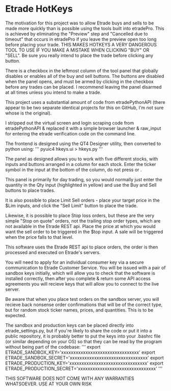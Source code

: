 # Etrade HotKeys

The motivation for this project was to allow Etrade buys and sells to be made more quickly than is possible using the tools built into etradePro. This is achieved by eliminating the "Preview" step and "Cancelled due to timeout" that occurs in etradePro if you leave the preview open too long before placing your trade. THIS MAKES HOTKEYS A VERY DANGEROUS TOOL TO USE IF YOU MAKE A MISTAKE WHEN CLICKING "BUY" OR "SELL". Be sure you really intend to place the trade before clicking any button.

There is a checkbox in the leftmost column of the tool panel that globally disables or enables all of the buy and sell buttons. The buttons are disabled when the panel opens, and must be armed by clicking in the checkbox before any trades can be placed. I recommend leaving the panel disarmed at all times unless you intend to make a trade.

This project uses a substantial amount of code from etradePythonAPI (there appear to be two separate identical projects for this on GitHub, I'm not sure whose is the original).

I stripped out the virtual screen and login scraping code from etradePythonAPI & replaced it with a simple browser launcher & raw_input for entering the etrade verification code on the command line.

The frontend is designed using the QT4 Designer utility, then converted to python using:
'''
pyuic4 hkeys.ui > hkeys.py
'''

The panel as designed allows you to work with five different stocks, with inputs and buttons arranged in a column for each stock. Enter the ticker symbol in the input at the bottom of the column, do not press <return> or <tab>.

This panel is primarily for day trading, so you would normally just enter the quantity in the Qty input (highlighted in yellow) and use the Buy and Sell buttons to place trades.

It is also possible to place Limit Sell orders - place your target price in the $Lim inputs, and click the "Sell Limit" button to place the trade.

Likewise, it is possible to place Stop loss orders, but these are the very simple "Stop on quote" orders, not the trailing stop order types, which are not available in the Etrade REST api. Place the price at which you would want the sell order to be triggered in the $top input. A sale will be triggered when the price falls to that level.

This software uses the Etrade REST api to place orders, the order is then processed and executed on Etrade's servers.

You will need to apply for an individual consumer key via a secure communication to Etrade Customer Service. You will be issued with a pair of sandbox keys initially, which will allow you to check that the software is installed correctly, then after you complete & return some API access agreements you will recieve keys that will allow you to connect to the live server.

Be aware that when you place test orders on the sandbox server, you will recieve back nonsense order confirmations that will be of the correct type, but for random stock ticker names, prices, and quantities. This is to be expected.

The sandbox and production keys can be placed directly into etrade_settings.py, but if you're likely to share the code or put it into a public repository, it is probably better to put the keys into your .bashrc file (or similar depending on your OS) so that they can be read by the program without being part of the codebase:
'''
export ETRADE_SANDBOX_KEY='xxxxxxxxxxxxxxxxxxxxxxxxxxxxxxxx'
export ETRADE_SANDBOX_SECRET='xxxxxxxxxxxxxxxxxxxxxxxxxxxxxxxx'
export ETRADE_PRODUCTION_KEY='xxxxxxxxxxxxxxxxxxxxxxxxxxxxxxxx'
export ETRADE_PRODUCTION_SECRET='xxxxxxxxxxxxxxxxxxxxxxxxxxxxxxxx'
'''

THIS SOFTWARE DOES NOT COME WITH ANY WARRANTIES WHATSOEVER. USE AT YOUR OWN RISK
